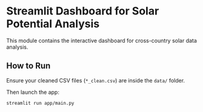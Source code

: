 # Streamlit Dashboard for Solar Potential Analysis

This module contains the interactive dashboard for cross-country solar data analysis.

## How to Run

Ensure your cleaned CSV files (`*_clean.csv`) are inside the `data/` folder.

Then launch the app:

```bash
streamlit run app/main.py
